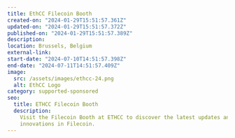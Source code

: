 ```yaml
---
title: EthCC Filecoin Booth
created-on: "2024-01-29T15:51:57.361Z"
updated-on: "2024-01-29T15:51:57.372Z"
published-on: "2024-01-29T15:51:57.389Z"
description:
location: Brussels, Belgium
external-link:
start-date: "2024-07-10T14:51:57.398Z"
end-date: "2024-07-11T14:51:57.409Z"
image:
  src: /assets/images/ethcc-24.png
  alt: EthCC Logo
category: supported-sponsored
seo:
  title: ETHCC Filecoin Booth
  description:
    Visit the Filecoin Booth at ETHCC to discover the latest updates and
    innovations in Filecoin.
---
```

